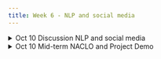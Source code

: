 ```yaml
---
title: Week 6 - NLP and social media 
---
```


<!-- This week begins with a lecture on Distant Reading, where we will explore the theoretical framework and methodologies for analyzing large bodies of text. We'll discuss how this approach can uncover patterns and trends that are not immediately apparent, setting the stage for the hands-on lab session where we will be leveraging the web-based [Voyant Tools](https://voyant-tools.org/), known for their user-friendly, powerful capabilities for visual text analysis. This module is designed to be both instructive and engaging, providing you with practical experience using digital tools to analyze large textual data sets. Drawing inspiration from the works of [El Khatib and Ross (2022)](https://doi.org/10.17613/42c8-mk80), we will conduct an ecological reading of Emily Brontë’s novel *Jane Eyre*, and an exploratory thematic analysis of Mary Shelley’s *Frankenstein*.
-->
<details>
  <summary class="session-summary">
    <span class="date-label">Oct 10</span>
    <span class="label label-blue">Discussion</span>
    <span class="session-title">NLP and social media </span>
  </summary>
  <div markdown="1">
- [Slides coming soon]
- Readings
    - Soffer, O. (2010). "Silent Orality": Towards Conceptualization of the digital oral features in CMC and SMS texts, Communication Theory 20, p. 387-404.
    - [Digital Culture is Like Oral Culture Written Down](https://medium.com/the-civic-beat/digital-culture-is-like-oral-culture-written-down-df896b287782#:~:text=Emoji%2C%20messenger%20stickers%2C%20walkie%20talkie,%2C%20storytelling%2C%20talking%2C%20etc)
    - Natural language processing and Social media [blog](https://medium.com/geekculture/natural-language-processing-in-the-social-media-age-23e1e10235bd)
- Video
    - [Understanding Oral Culture in the Digital Age](https://www.youtube.com/watch?v=ki-Ncbl7LOw)

 
- Supplementary/Additional Readings
    - Ong, W. J. (1982). Orality and literacy: The technologizing of the word. London: Methuen. Publishing House.
    - African Languages and Information and Communication Technologies: Literacy, Access, and the Future

<!--
3. Introduction
2 and for which there is not a primary cultural center in another region.
Donald Z. Osborn
Bisharat, Ltd.
-->

</div>
</details>


<details>
  <summary class="session-summary">
    <span class="date-label">Oct 10</span>
    <span class="label label-red">Mid-term</span>
    <span class="session-title">NACLO and Project Demo</span>
  </summary>
  <div markdown="1">
- [Slides coming soon]
- Readings coming soon
</div>
</details>

